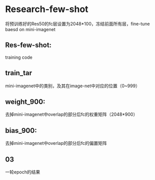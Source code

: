 # Research-few-shot
将预训练好的Res50的fc层设置为2048*100，冻结前面所有层，fine-tune baesd on mini-imagenet
## Res-few-shot:
training code
## train_tar
mini-imagenet中的类别，及其在image-net中对应的位置（0~999）
## weight_900:
去掉mini-imagenet中overlap的部分后fc的权重矩阵（2048*900）
## bias_900:
去掉mini-imagenet中overlap的部分后fc的偏置矩阵
## 03
一轮epoch的结果
